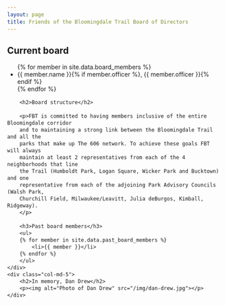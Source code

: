 ```yaml
---
layout: page
title: Friends of the Bloomingdale Trail Board of Directors
---
```


<div class="row">
    <div class="col-md-7">
        <h2>Current board</h2>
        <ul>
        {% for member in site.data.board_members %}
           <li>{{ member.name }}{% if member.officer %}, {{ member.officer }}{% endif %}</li>
        {% endfor %}
        </ul>

        <h2>Board structure</h2>

        <p>FBT is committed to having members inclusive of the entire Bloomingdale corridor
        and to maintaining a strong link between the Bloomingdale Trail and all the
        parks that make up The 606 network. To achieve these goals FBT will always
        maintain at least 2 representatives from each of the 4 neighborhoods that line
        the Trail (Humboldt Park, Logan Square, Wicker Park and Bucktown) and one
        representative from each of the adjoining Park Advisory Councils (Walsh Park,
        Churchill Field, Milwaukee/Leavitt, Julia deBurgos, Kimball, Ridgeway).
        </p>

        <h3>Past board members</h3>
        <ul>
        {% for member in site.data.past_board_members %}
            <li>{{ member }}</li>
        {% endfor %}
        </ul>
    </div>
    <div class="col-md-5">
        <h2>In memory, Dan Drew</h2>
        <p><img alt="Photo of Dan Drew" src="/img/dan-drew.jpg"></p>
    </div>
</div>

